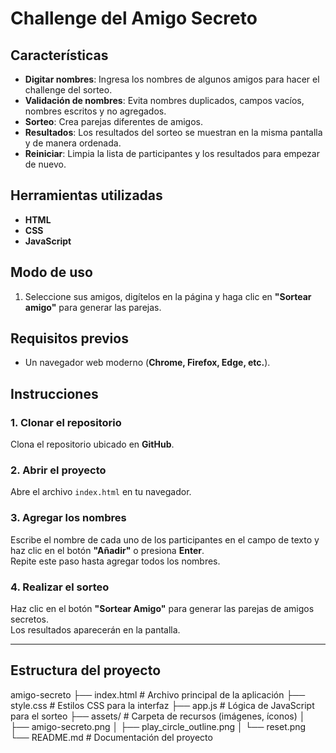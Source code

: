 # Challenge del Amigo Secreto  

## Características  
- **Digitar nombres**: Ingresa los nombres de algunos amigos para hacer el challenge del sorteo.  
- **Validación de nombres**: Evita nombres duplicados, campos vacíos, nombres escritos y no agregados.  
- **Sorteo**: Crea parejas diferentes de amigos.  
- **Resultados**: Los resultados del sorteo se muestran en la misma pantalla y de manera ordenada.  
- **Reiniciar**: Limpia la lista de participantes y los resultados para empezar de nuevo.  

## Herramientas utilizadas  
- **HTML**  
- **CSS**  
- **JavaScript**  

## Modo de uso  
1. Seleccione sus amigos, digítelos en la página y haga clic en **"Sortear amigo"** para generar las parejas.  

## Requisitos previos  
- Un navegador web moderno (**Chrome, Firefox, Edge, etc.**).  

## Instrucciones  

### 1. Clonar el repositorio  
Clona el repositorio ubicado en **GitHub**.  

### 2. Abrir el proyecto  
Abre el archivo `index.html` en tu navegador.  

### 3. Agregar los nombres  
Escribe el nombre de cada uno de los participantes en el campo de texto y haz clic en el botón **"Añadir"** o presiona **Enter**.  
Repite este paso hasta agregar todos los nombres.  

### 4. Realizar el sorteo  
Haz clic en el botón **"Sortear Amigo"** para generar las parejas de amigos secretos.  
Los resultados aparecerán en la pantalla.  

---

## Estructura del proyecto  
amigo-secreto ├── index.html # Archivo principal de la aplicación ├── style.css # Estilos CSS para la interfaz ├── app.js # Lógica de JavaScript para el sorteo ├── assets/ # Carpeta de recursos (imágenes, íconos) │ ├── amigo-secreto.png │ ├── play_circle_outline.png │ └── reset.png └── README.md # Documentación del proyecto
